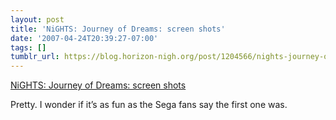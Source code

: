 ```yaml
---
layout: post
title: 'NiGHTS: Journey of Dreams: screen shots'
date: '2007-04-24T20:39:27-07:00'
tags: []
tumblr_url: https://blog.horizon-nigh.org/post/1204566/nights-journey-of-dreams-screen-shots
---
```

[NiGHTS: Journey of Dreams: screen shots](http://www.nintendoworldreport.com/media.cfm?artid=13254&MedTID=1)  

Pretty. I wonder if it’s as fun as the Sega fans say the first one was.

